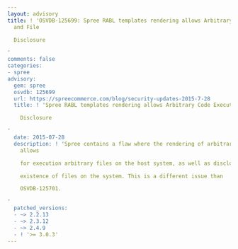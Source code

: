 ```yaml
---
layout: advisory
title: ! 'OSVDB-125699: Spree RABL templates rendering allows Arbitrary Code Execution
  and File

  Disclosure

'
comments: false
categories:
- spree
advisory:
  gem: spree
  osvdb: 125699
  url: https://spreecommerce.com/blog/security-updates-2015-7-28
  title: ! 'Spree RABL templates rendering allows Arbitrary Code Execution and File

    Disclosure

'
  date: 2015-07-28
  description: ! 'Spree contains a flaw where the rendering of arbitrary RABL templates
    allows

    for execution arbitrary files on the host system, as well as disclosing the

    existence of files on the system. This is a different issue than

    OSVDB-125701.

'
  patched_versions:
  - ~> 2.2.13
  - ~> 2.3.12
  - ~> 2.4.9
  - ! '>= 3.0.3'
---
```

